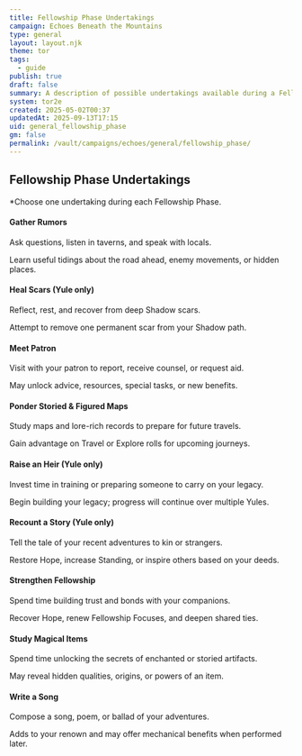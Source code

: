 ```yaml
---
title: Fellowship Phase Undertakings
campaign: Echoes Beneath the Mountains
type: general
layout: layout.njk
theme: tor
tags:
  - guide
publish: true
draft: false
summary: A description of possible undertakings available during a Fellowship Phase
system: tor2e
created: 2025-05-02T00:37
updatedAt: 2025-09-13T17:15
uid: general_fellowship_phase
gm: false
permalink: /vault/campaigns/echoes/general/fellowship_phase/
---
```


## Fellowship Phase Undertakings

*Choose one undertaking during each Fellowship Phase.

#### Gather Rumors

Ask questions, listen in taverns, and speak with locals.

Learn useful tidings about the road ahead, enemy movements, or hidden places.

#### Heal Scars (Yule only)

Reflect, rest, and recover from deep Shadow scars.

Attempt to remove one permanent scar from your Shadow path.

#### Meet Patron

Visit with your patron to report, receive counsel, or request aid.

May unlock advice, resources, special tasks, or new benefits.

#### Ponder Storied & Figured Maps

Study maps and lore-rich records to prepare for future travels.

Gain advantage on Travel or Explore rolls for upcoming journeys.

#### Raise an Heir (Yule only)

Invest time in training or preparing someone to carry on your legacy.

Begin building your legacy; progress will continue over multiple Yules.

#### Recount a Story (Yule only)

Tell the tale of your recent adventures to kin or strangers.

Restore Hope, increase Standing, or inspire others based on your deeds.

#### Strengthen Fellowship

Spend time building trust and bonds with your companions.

Recover Hope, renew Fellowship Focuses, and deepen shared ties.

#### Study Magical Items

Spend time unlocking the secrets of enchanted or storied artifacts.

May reveal hidden qualities, origins, or powers of an item.

#### Write a Song

Compose a song, poem, or ballad of your adventures.

Adds to your renown and may offer mechanical benefits when performed later.